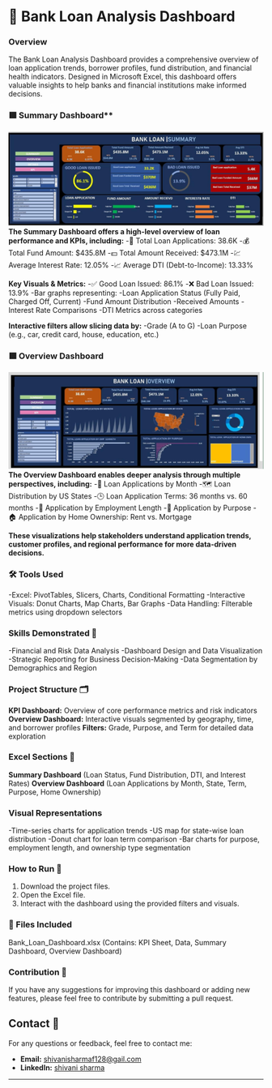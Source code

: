 # 🏦 Bank Loan Analysis Dashboard
### Overview
The Bank Loan Analysis Dashboard provides a comprehensive overview of loan application trends, borrower profiles, fund distribution, and financial health indicators. Designed in Microsoft Excel, this dashboard offers valuable insights to help banks and financial institutions make informed decisions.

### 🟩 Summary Dashboard**
![Bank Loan Summary](https://github.com/ShivanisharmaF128/Bank_Loan_insights_using_Excell/blob/main/bank%20loan%20summary.jfif)
**The Summary Dashboard offers a high-level overview of loan performance and KPIs, including:**
-📌 Total Loan Applications: 38.6K
-💰 Total Fund Amount: $435.8M
-💵 Total Amount Received: $473.1M
-💹 Average Interest Rate: 12.05%
-📈 Average DTI (Debt-to-Income): 13.33%

**Key Visuals & Metrics:**
-✅ Good Loan Issued: 86.1%
-❌ Bad Loan Issued: 13.9%
-Bar graphs representing:
-Loan Application Status (Fully Paid, Charged Off, Current)
-Fund Amount Distribution
-Received Amounts
-Interest Rate Comparisons
-DTI Metrics across categories

**Interactive filters allow slicing data by:**
-Grade (A to G)
-Loan Purpose (e.g., car, credit card, house, education, etc.)

### 🟪 Overview Dashboard
![Bank Loan ](https://github.com/ShivanisharmaF128/Bank_Loan_insights_using_Excell/blob/main/Bank%20Loan%20overview.jfif)
**The Overview Dashboard enables deeper analysis through multiple perspectives, including:**
-📅 Loan Applications by Month
-🗺️ Loan Distribution by US States
-🕒 Loan Application Terms: 36 months vs. 60 months
-👷 Application by Employment Length
-🎯 Application by Purpose
-🏠 Application by Home Ownership: Rent vs. Mortgage

**These visualizations help stakeholders understand application trends, customer profiles, and regional performance for more data-driven decisions.**

### 🛠 Tools Used
-Excel: PivotTables, Slicers, Charts, Conditional Formatting
-Interactive Visuals: Donut Charts, Map Charts, Bar Graphs
-Data Handling: Filterable metrics using dropdown selectors
  
### Skills Demonstrated 🧩
-Financial and Risk Data Analysis
-Dashboard Design and Data Visualization
-Strategic Reporting for Business Decision-Making
-Data Segmentation by Demographics and Region

### Project Structure 🗂️
**KPI Dashboard:** Overview of core performance metrics and risk indicators
**Overview Dashboard:** Interactive visuals segmented by geography, time, and borrower profiles
**Filters:** Grade, Purpose, and Term for detailed data exploration

### Excel Sections 📌
**Summary Dashboard** (Loan Status, Fund Distribution, DTI, and Interest Rates)
**Overview Dashboard** (Loan Applications by Month, State, Term, Purpose, Home Ownership)

### Visual Representations
-Time-series charts for application trends
-US map for state-wise loan distribution
-Donut chart for loan term comparison
-Bar charts for purpose, employment length, and ownership type segmentation

### How to Run 🚀
1. Download the project files.
2. Open the Excel file.
3. Interact with the dashboard using the provided filters and visuals.

### 📁 Files Included
Bank_Loan_Dashboard.xlsx
(Contains: KPI Sheet, Data, Summary Dashboard, Overview Dashboard)

### Contribution 🤝
If you have any suggestions for improving this dashboard or adding new features, please feel free to contribute by submitting a pull request.


## Contact 📧
For any questions or feedback, feel free to contact me:

- **Email:** shivanisharmaf128@gail.com 
- **LinkedIn:** [shivani sharma ](https://www.linkedin.com/in/shivani-sharma-8b6047301?utm_source=share&utm_campaign=share_via&utm_content=profile&utm_medium=android_app)
---
